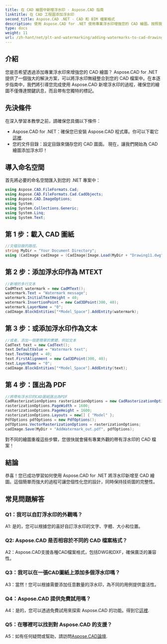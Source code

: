 ```yaml
---
title: 在 CAD 繪圖中新增浮水印 - Aspose.CAD 指南
linktitle: 在 CAD 工程圖添加浮水印
second_title: Aspose.CAD .NET - CAD 和 BIM 檔案格式
description: 使用 Aspose.CAD for .NET 使用專業浮水印增強您的 CAD 繪圖。按照我們的逐步指南進行個性化和引人入勝的設計。
type: docs
weight: 11
url: /zh-hant/net/plt-and-watermarking/adding-watermarks-to-cad-drawings/
---
```

## 介紹

您是否希望透過添加專業浮水印來增強您的 CAD 繪圖？ Aspose.CAD for .NET 提供了一個強大的解決方案，可以將浮水印無縫整合到您的 CAD 檔案中。在本逐步指南中，我們將引導您完成使用 Aspose.CAD 新增浮水印的過程，確保您的繪圖不僅傳達關鍵訊息，而且帶有您獨特的標記。

## 先決條件

在深入學習本教學之前，請確保您具備以下條件：
-  Aspose.CAD for .NET：確保您已安裝 Aspose.CAD 程式庫。你可以下載它[這裡](https://releases.aspose.com/cad/net/).
- 您的文件目錄：設定目錄來儲存您的 CAD 圖面。
現在，讓我們開始為 CAD 繪圖添加浮水印！

## 導入命名空間

首先將必要的命名空間匯入到您的 .NET 專案中：

```csharp
using Aspose.CAD.FileFormats.Cad;
using Aspose.CAD.FileFormats.Cad.CadObjects;
using Aspose.CAD.ImageOptions;
using System;
using System.Collections.Generic;
using System.Linq;
using System.Text;
```

## 第 1 步：載入 CAD 圖紙

```csharp
//文檔目錄的路徑。
string MyDir = "Your Document Directory";
using (CadImage cadImage = (CadImage)Image.Load(MyDir + "Drawing11.dwg")) {
```

## 第 2 步：添加浮水印作為 MTEXT

```csharp
//新增的多行文本
CadMText watermark = new CadMText();
watermark.Text = "Watermark message";
watermark.InitialTextHeight = 40;
watermark.InsertionPoint = new Cad3DPoint(300, 40);
watermark.LayerName = "0";
cadImage.BlockEntities["*Model_Space"].AddEntity(watermark);
```

## 第 3 步：或添加浮水印作為文本

```csharp
//或者，添加一個更簡單的實體，例如文本
CadText text = new CadText();
text.DefaultValue = "Watermark text";
text.TextHeight = 40;
text.FirstAlignment = new Cad3DPoint(300, 40);
text.LayerName = "0";
cadImage.BlockEntities["*Model_Space"].AddEntity(text);
```

## 第 4 步：匯出為 PDF

```csharp
//將帶有浮水印的CAD圖紙匯出為PDF
CadRasterizationOptions rasterizationOptions = new CadRasterizationOptions();
rasterizationOptions.PageWidth = 1600;
rasterizationOptions.PageHeight = 1600;
rasterizationOptions.Layouts = new[] { "Model" };
PdfOptions pdfOptions = new PdfOptions();
pdfOptions.VectorRasterizationOptions = rasterizationOptions;
cadImage.Save(MyDir + "AddWatermark_out.pdf", pdfOptions);
```

對不同的繪圖重複這些步驟，您很快就會擁有專業外觀的帶有浮水印的 CAD 檔案！

## 結論

恭喜！您已成功學習如何使用 Aspose.CAD for .NET 將浮水印新增至 CAD 繪圖。這個簡單而強大的過程可讓您個性化您的設計，同時保持技術圖的完整性。

## 常見問題解答

### Q1：我可以自訂浮水印的外觀嗎？

A1: 是的，您可以根據您的喜好自訂浮水印的文字、字體、大小和位置。

### Q2: Aspose.CAD 是否相容於不同的 CAD 檔案格式？

A2：Aspose.CAD支援各種CAD檔案格式，包括DWG和DXF，確保廣泛的兼容性。

### Q3：我可以在一張CAD圖紙上添加多個浮水印嗎？

A3：當然！您可以根據需要添加任意數量的浮水印，為不同的用例提供靈活性。

### Q4：Aspose.CAD 提供免費試用嗎？

A4：是的，您可以透過免費試用來探索 Aspose.CAD 的功能。得到它[這裡](https://releases.aspose.com/).

### Q5：在哪裡可以找到對 Aspose.CAD 的支援？

 A5：如有任何疑問或幫助，請訪問[Aspose.CAD論壇](https://forum.aspose.com/c/cad/19).